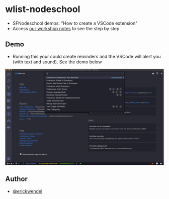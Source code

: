 # wlist-nodeschool

- SFNodeschool demos: "How to create a VSCode extension"
- Access [our workshop notes](workshop.txt) to see the step by step

## Demo

- Running this your could create reminders and the VSCode will alert you (with text and sound). See the demo below

![](resources/extension.gif)

## Author

- [@erickwendel](https://erickwendel.com/)
